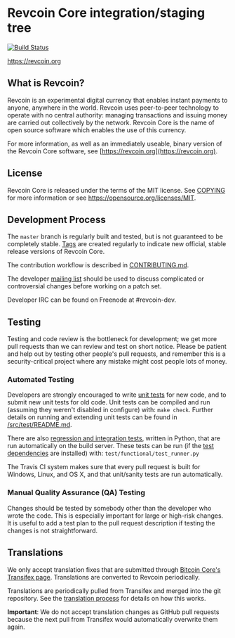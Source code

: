 Revcoin Core integration/staging tree
=====================================

[![Build Status](https://travis-ci.org/revcoin-project/revcoin.svg?branch=master)](https://travis-ci.org/revcoin-project/revcoin)

https://revcoin.org

What is Revcoin?
----------------

Revcoin is an experimental digital currency that enables instant payments to
anyone, anywhere in the world. Revcoin uses peer-to-peer technology to operate
with no central authority: managing transactions and issuing money are carried
out collectively by the network. Revcoin Core is the name of open source
software which enables the use of this currency.

For more information, as well as an immediately useable, binary version of
the Revcoin Core software, see [https://revcoin.org](https://revcoin.org).

License
-------

Revcoin Core is released under the terms of the MIT license. See [COPYING](COPYING) for more
information or see https://opensource.org/licenses/MIT.

Development Process
-------------------

The `master` branch is regularly built and tested, but is not guaranteed to be
completely stable. [Tags](https://github.com/revcoin-project/revcoin/tags) are created
regularly to indicate new official, stable release versions of Revcoin Core.

The contribution workflow is described in [CONTRIBUTING.md](CONTRIBUTING.md).

The developer [mailing list](https://groups.google.com/forum/#!forum/revcoin-dev)
should be used to discuss complicated or controversial changes before working
on a patch set.

Developer IRC can be found on Freenode at #revcoin-dev.

Testing
-------

Testing and code review is the bottleneck for development; we get more pull
requests than we can review and test on short notice. Please be patient and help out by testing
other people's pull requests, and remember this is a security-critical project where any mistake might cost people
lots of money.

### Automated Testing

Developers are strongly encouraged to write [unit tests](src/test/README.md) for new code, and to
submit new unit tests for old code. Unit tests can be compiled and run
(assuming they weren't disabled in configure) with: `make check`. Further details on running
and extending unit tests can be found in [/src/test/README.md](/src/test/README.md).

There are also [regression and integration tests](/test), written
in Python, that are run automatically on the build server.
These tests can be run (if the [test dependencies](/test) are installed) with: `test/functional/test_runner.py`

The Travis CI system makes sure that every pull request is built for Windows, Linux, and OS X, and that unit/sanity tests are run automatically.

### Manual Quality Assurance (QA) Testing

Changes should be tested by somebody other than the developer who wrote the
code. This is especially important for large or high-risk changes. It is useful
to add a test plan to the pull request description if testing the changes is
not straightforward.

Translations
------------

We only accept translation fixes that are submitted through [Bitcoin Core's Transifex page](https://www.transifex.com/projects/p/bitcoin/).
Translations are converted to Revcoin periodically.

Translations are periodically pulled from Transifex and merged into the git repository. See the
[translation process](doc/translation_process.md) for details on how this works.

**Important**: We do not accept translation changes as GitHub pull requests because the next
pull from Transifex would automatically overwrite them again.

